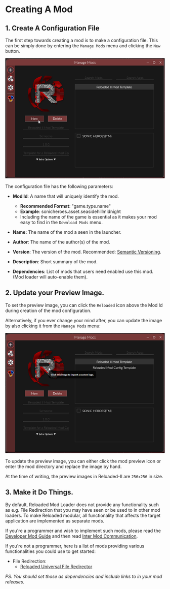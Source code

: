 # Creating A Mod

## 1. Create A Configuration File

The first step towards creating a mod is to make a configuration file.
This can be simply done by entering the `Manage Mods` menu and clicking the `New` button.

![CreateAConfigFile](./Images/CreateConfigFile.png)

The configuration file has the following parameters:

- **Mod Id**: A name that will uniquely identify the mod.
    - **Recommended Format**: "game.type.name"
    - **Example**: sonicheroes.asset.seasidehillmidnight
    - Including the name of the game is essential as it makes your mod easy to find in the `Download Mods` menu.

- **Name:** The name of the mod a seen in the launcher.
- **Author**: The name of the author(s) of the mod.
- **Version**: The version of the mod. Recommended: [Semantic Versioning](https://semver.org).
- **Description**: Short summary of the mod.
- **Dependencies**: List of mods that users need enabled use this mod. (Mod loader will auto-enable them).

## 2. Update your Preview Image.
To set the preview image, you can click the `Reloaded` icon above the Mod Id during creation of the mod configuration.

Alternatively, if you ever change your mind after, you can update the image by also clicking it from the `Manage Mods` menu:

![Custom Logo](./Images/CustomLogo.png)

To update the preview image, you can either click the mod preview icon or enter the mod directory and replace the image by hand.

At the time of writing, the preview images in Reloaded-II are `256x256` in size.

## 3. Make it Do Things.

By default, Reloaded Mod Loader does not provide any functionality such as e.g. File Redirection that you may have seen or be used to in other mod loaders. To make Reloaded modular, all functionality that affects the target application are implemented as separate mods.

If you're a programmer and wish to implement such mods, please read the [Developer Mod Guide](./BuildingMods.md) and then read [Inter Mod Communication](./DependencyInjection.md).

If you're not a programmer, here is a list of mods providing various functionalities you could use to get started:

- File Redirection: 
    - [Reloaded Universal File Redirector](https://github.com/Reloaded-Project/Reloaded.Mod.Universal.Redirector)

*PS. You should set those as dependencies and include links to in your mod releases.*

